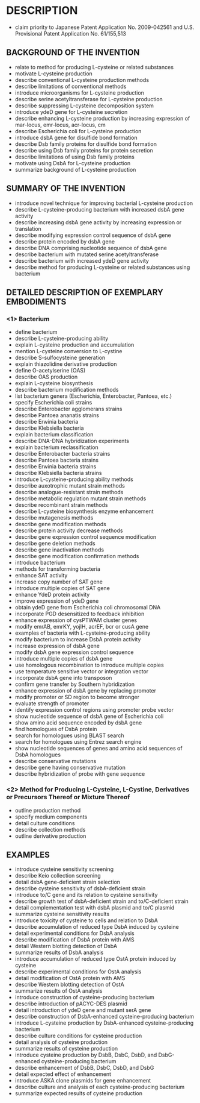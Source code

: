 # DESCRIPTION

- claim priority to Japanese Patent Application No. 2009-042561 and U.S. Provisional Patent Application No. 61/155,513

## BACKGROUND OF THE INVENTION

- relate to method for producing L-cysteine or related substances
- motivate L-cysteine production
- describe conventional L-cysteine production methods
- describe limitations of conventional methods
- introduce microorganisms for L-cysteine production
- describe serine acetyltransferase for L-cysteine production
- describe suppressing L-cysteine decomposition system
- introduce ydeD gene for L-cysteine secretion
- describe enhancing L-cysteine production by increasing expression of mar-locus, emr-locus, acr-locus, cm
- describe Escherichia coli for L-cysteine production
- introduce dsbA gene for disulfide bond formation
- describe Dsb family proteins for disulfide bond formation
- describe using Dsb family proteins for protein secretion
- describe limitations of using Dsb family proteins
- motivate using DsbA for L-cysteine production
- summarize background of L-cysteine production

## SUMMARY OF THE INVENTION

- introduce novel technique for improving bacterial L-cysteine production
- describe L-cysteine-producing bacterium with increased dsbA gene activity
- describe increasing dsbA gene activity by increasing expression or translation
- describe modifying expression control sequence of dsbA gene
- describe protein encoded by dsbA gene
- describe DNA comprising nucleotide sequence of dsbA gene
- describe bacterium with mutated serine acetyltransferase
- describe bacterium with increased ydeD gene activity
- describe method for producing L-cysteine or related substances using bacterium

## DETAILED DESCRIPTION OF EXEMPLARY EMBODIMENTS

### <1> Bacterium

- define bacterium
- describe L-cysteine-producing ability
- explain L-cysteine production and accumulation
- mention L-cysteine conversion to L-cystine
- describe S-sulfocysteine generation
- explain thiazolidine derivative production
- define O-acetylserine (OAS)
- describe OAS production
- explain L-cysteine biosynthesis
- describe bacterium modification methods
- list bacterium genera (Escherichia, Enterobacter, Pantoea, etc.)
- specify Escherichia coli strains
- describe Enterobacter agglomerans strains
- describe Pantoea ananatis strains
- describe Erwinia bacteria
- describe Klebsiella bacteria
- explain bacterium classification
- describe DNA-DNA hybridization experiments
- explain bacterium reclassification
- describe Enterobacter bacteria strains
- describe Pantoea bacteria strains
- describe Erwinia bacteria strains
- describe Klebsiella bacteria strains
- introduce L-cysteine-producing ability methods
- describe auxotrophic mutant strain methods
- describe analogue-resistant strain methods
- describe metabolic regulation mutant strain methods
- describe recombinant strain methods
- describe L-cysteine biosynthesis enzyme enhancement
- describe mutagenesis methods
- describe gene modification methods
- describe protein activity decrease methods
- describe gene expression control sequence modification
- describe gene deletion methods
- describe gene inactivation methods
- describe gene modification confirmation methods
- introduce bacterium
- methods for transforming bacteria
- enhance SAT activity
- increase copy number of SAT gene
- introduce multiple copies of SAT gene
- enhance YdeD protein activity
- improve expression of ydeD gene
- obtain ydeD gene from Escherichia coli chromosomal DNA
- incorporate PGD desensitized to feedback inhibition
- enhance expression of cysPTWAM cluster genes
- modify emrAB, emrKY, yojIH, acrEF, bcr or cusA gene
- examples of bacteria with L-cysteine-producing ability
- modify bacterium to increase DsbA protein activity
- increase expression of dsbA gene
- modify dsbA gene expression control sequence
- introduce multiple copies of dsbA gene
- use homologous recombination to introduce multiple copies
- use temperature sensitive vector or integration vector
- incorporate dsbA gene into transposon
- confirm gene transfer by Southern hybridization
- enhance expression of dsbA gene by replacing promoter
- modify promoter or SD region to become stronger
- evaluate strength of promoter
- identify expression control regions using promoter probe vector
- show nucleotide sequence of dsbA gene of Escherichia coli
- show amino acid sequence encoded by dsbA gene
- find homologues of DsbA protein
- search for homologues using BLAST search
- search for homologues using Entrez search engine
- show nucleotide sequences of genes and amino acid sequences of DsbA homologues
- describe conservative mutations
- describe gene having conservative mutation
- describe hybridization of probe with gene sequence

### <2> Method for Producing L-Cysteine, L-Cystine, Derivatives or Precursors Thereof or Mixture Thereof

- outline production method
- specify medium components
- detail culture conditions
- describe collection methods
- outline derivative production

## EXAMPLES

- introduce cysteine sensitivity screening
- describe Keio collection screening
- detail dsbA gene-deficient strain selection
- describe cysteine sensitivity of dsbA-deficient strain
- introduce to/C gene and its relation to cysteine sensitivity
- describe growth test of dsbA-deficient strain and to/C-deficient strain
- detail complementation test with dsbA plasmid and to/C plasmid
- summarize cysteine sensitivity results
- introduce toxicity of cysteine to cells and relation to DsbA
- describe accumulation of reduced type DsbA induced by cysteine
- detail experimental conditions for DsbA analysis
- describe modification of DsbA protein with AMS
- detail Western blotting detection of DsbA
- summarize results of DsbA analysis
- introduce accumulation of reduced type OstA protein induced by cysteine
- describe experimental conditions for OstA analysis
- detail modification of OstA protein with AMS
- describe Western blotting detection of OstA
- summarize results of OstA analysis
- introduce construction of cysteine-producing bacterium
- describe introduction of pACYC-DES plasmid
- detail introduction of ydeD gene and mutant serA gene
- describe construction of DsbA-enhanced cysteine-producing bacterium
- introduce L-cysteine production by DsbA-enhanced cysteine-producing bacterium
- describe culture conditions for cysteine production
- detail analysis of cysteine production
- summarize results of cysteine production
- introduce cysteine production by DsbB, DsbC, DsbD, and DsbG-enhanced cysteine-producing bacterium
- describe enhancement of DsbB, DsbC, DsbD, and DsbG
- detail expected effect of enhancement
- introduce ASKA clone plasmids for gene enhancement
- describe culture and analysis of each cysteine-producing bacterium
- summarize expected results of cysteine production

